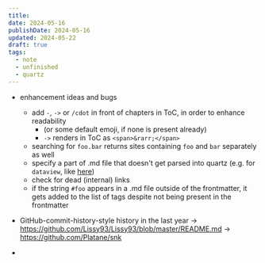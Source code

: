```yaml
---
title: 
date: 2024-05-16
publishDate: 2024-05-16
updated: 2024-05-22
draft: true
tags:
  - note
  - unfinished
  - quartz
---
```

  - enhancement ideas and bugs 
	  - add `-`, `->` or `/cdot` in front of chapters in ToC, in order to enhance readability
		  - (or some default emoji, if none is present already)
		  - `->` renders in ToC as `<span>&rarr;</span>`
	  - searching for `foo.bar` returns sites containing `foo` and `bar` separately as well
	  - specify a part of .md file that doesn't get parsed into quartz (e.g. for `dataview`, like [here](https://obsidian.rocks/dataview-in-obsidian-a-beginners-guide/#List_unlinked_files))
	  - check for dead (internal) links
	  - if the string `#foo` appears in a .md file outside of the frontmatter, it gets added to the list of tags despite not being present in the frontmatter

- GitHub-commit-history-style history in the last year -> https://github.com/Lissy93/Lissy93/blob/master/README.md -> https://github.com/Platane/snk
- 